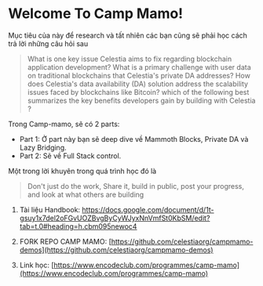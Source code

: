 # Welcome To Camp Mamo!
Mục tiêu của này để research và tất nhiên các bạn cũng sẽ phải học cách trả lời những câu hỏi sau 

> What is one key issue Celestia aims to fix regarding blockchain application development? What is a primary challenge with user data on traditional blockchains that Celestia's private DA addresses? How does Celestia's data availability (DA) solution address the scalability issues faced by blockchains like Bitcoin?  which of the following best summarizes the key benefits developers gain by building with Celestia ?


Trong Camp-mamo, sẽ có 2 parts: 

* Part 1: Ở part này bạn sẽ deep dive về Mammoth Blocks, Private DA và Lazy Bridging. 
* Part 2: Sẽ về Full Stack control. 

Một trong lời khuyên trong quá trình học đó là 

> Don't just do the work, Share it, build in public, post your progress, and look at what others are building


1. Tài liệu Handbook: https://docs.google.com/document/d/1t-gsuy1x7del2oFGvUOZBvgByCyWJyxNnVmfSt0KbSM/edit?tab=t.0#heading=h.cbm095newoc4

2. FORK REPO CAMP MAMO: [https://github.com/celestiaorg/campmamo-demos](https://github.com/celestiaorg/campmamo-demos)

3. Link học: [https://www.encodeclub.com/programmes/camp-mamo](https://www.encodeclub.com/programmes/camp-mamo)
